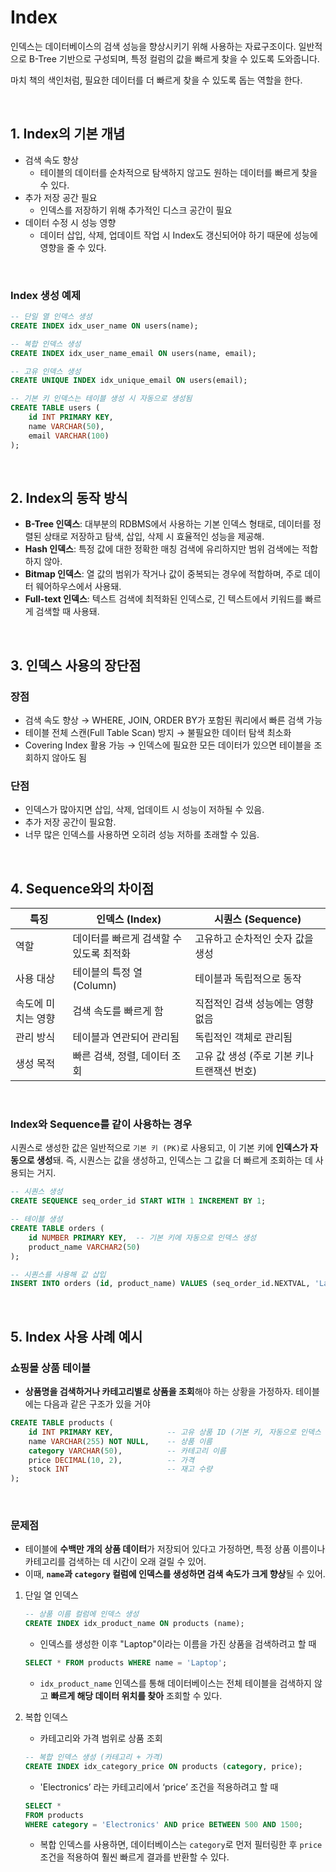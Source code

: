 # Index

인덱스는 데이터베이스의 검색 성능을 향상시키기 위해 사용하는 자료구조이다. 일반적으로 B-Tree 기반으로 구성되며, 특정 컬럼의 값을 빠르게 찾을 수 있도록 도와줍니다.

마치 책의 색인처럼, 필요한 데이터를 더 빠르게 찾을 수 있도록 돕는 역할을 한다.

<br>

## 1. Index의 기본 개념

- 검색 속도 향상
    - 테이블의 데이터를 순차적으로 탐색하지 않고도  원하는 데이터를 빠르게 찾을 수 있다.
- 추가 저장 공간 필요
    - 인덱스를  저장하기 위해 추가적인 디스크 공간이 필요
- 데이터 수정 시 성능 영향
    - 데이터 삽입, 삭제, 업데이트 작업 시 Index도 갱신되어야 하기  때문에 성능에 영향을 줄 수 있다.

<br>

### Index 생성 예제

```sql
-- 단일 열 인덱스 생성
CREATE INDEX idx_user_name ON users(name);

-- 복합 인덱스 생성
CREATE INDEX idx_user_name_email ON users(name, email);

-- 고유 인덱스 생성
CREATE UNIQUE INDEX idx_unique_email ON users(email);

-- 기본 키 인덱스는 테이블 생성 시 자동으로 생성됨
CREATE TABLE users (
    id INT PRIMARY KEY,
    name VARCHAR(50),
    email VARCHAR(100)
);

```

<br>

## 2. Index의 동작 방식

- **B-Tree 인덱스**: 대부분의 RDBMS에서 사용하는 기본 인덱스 형태로, 데이터를 정렬된 상태로 저장하고 탐색, 삽입, 삭제 시 효율적인 성능을 제공해.
- **Hash 인덱스**: 특정 값에 대한 정확한 매칭 검색에 유리하지만 범위 검색에는 적합하지 않아.
- **Bitmap 인덱스**: 열 값의 범위가 작거나 값이 중복되는 경우에 적합하며, 주로 데이터 웨어하우스에서 사용돼.
- **Full-text 인덱스**: 텍스트 검색에 최적화된 인덱스로, 긴 텍스트에서 키워드를 빠르게 검색할 때 사용돼.

<br>

## 3. **인덱스 사용의 장단점**

### **장점**

- 검색 속도 향상 → WHERE, JOIN, ORDER BY가 포함된 쿼리에서 빠른 검색 가능
- 테이블 전체 스캔(Full Table Scan) 방지 → 불필요한 데이터 탐색 최소화
- Covering Index 활용 가능 → 인덱스에 필요한 모든 데이터가 있으면 테이블을 조회하지 않아도 됨

### **단점**

- 인덱스가 많아지면 삽입, 삭제, 업데이트 시 성능이 저하될 수 있음.
- 추가 저장 공간이 필요함.
- 너무 많은 인덱스를 사용하면 오히려 성능 저하를 초래할 수 있음.

<br>

## 4. Sequence와의 차이점

| 특징 | 인덱스 (Index) | 시퀀스 (Sequence) |
| --- | --- | --- |
| 역할 | 데이터를 빠르게 검색할 수 있도록 최적화 | 고유하고 순차적인 숫자 값을 생성 |
| 사용 대상 | 테이블의 특정 열  (Column) | 테이블과 독립적으로 동작 |
| 속도에 미치는 영향 | 검색 속도를 빠르게 함 | 직접적인 검색 성능에는 영향 없음 |
| 관리 방식 | 테이블과 연관되어 관리됨 | 독립적인 객체로 관리됨 |
| 생성 목적 | 빠른 검색, 정렬, 데이터 조회 | 고유 값 생성 (주로 기본 키나 트랜잭션 번호) |


<br>

### Index와 Sequence를 같이 사용하는 경우

시퀀스로 생성한 값은 일반적으로 `기본 키 (PK)`로 사용되고, 이 기본 키에 **인덱스가 자동으로 생성**돼. 즉, 시퀀스는 값을 생성하고, 인덱스는 그 값을 더 빠르게 조회하는 데 사용되는 거지.

```sql
-- 시퀀스 생성
CREATE SEQUENCE seq_order_id START WITH 1 INCREMENT BY 1;

-- 테이블 생성
CREATE TABLE orders (
    id NUMBER PRIMARY KEY,  -- 기본 키에 자동으로 인덱스 생성
    product_name VARCHAR2(50)
);

-- 시퀀스를 사용해 값 삽입
INSERT INTO orders (id, product_name) VALUES (seq_order_id.NEXTVAL, 'Laptop');
```

<br>

## 5. Index 사용 사례 예시

### 쇼핑몰 상품 테이블

- **상품명을 검색하거나 카테고리별로 상품을 조회**해야 하는 상황을 가정하자. 테이블에는 다음과 같은 구조가 있을 거야

```sql
CREATE TABLE products (
    id INT PRIMARY KEY,            -- 고유 상품 ID (기본 키, 자동으로 인덱스 생성)
    name VARCHAR(255) NOT NULL,    -- 상품 이름
    category VARCHAR(50),          -- 카테고리 이름
    price DECIMAL(10, 2),          -- 가격
    stock INT                      -- 재고 수량
);
```

<br>

### **문제점**

- 테이블에 **수백만 개의 상품 데이터**가 저장되어 있다고 가정하면, 특정 상품 이름이나 카테고리를 검색하는 데 시간이 오래 걸릴 수 있어.
- 이때, **`name`과 `category` 컬럼에 인덱스를 생성하면 검색 속도가 크게 향상**될 수 있어.

1. 단일 열 인덱스
    
    ```sql
    -- 상품 이름 컬럼에 인덱스 생성
    CREATE INDEX idx_product_name ON products (name);
    ```
    
    - 인덱스를 생성한 이후 "Laptop"이라는 이름을 가진 상품을 검색하려고 할 때
    
    ```sql
    SELECT * FROM products WHERE name = 'Laptop';
    ```
    
    - `idx_product_name` 인덱스를 통해 데이터베이스는 전체 테이블을 검색하지 않고 **빠르게 해당 데이터 위치를 찾아** 조회할 수 있다.
2. 복합 인덱스
    - 카테고리와 가격 범위로 상품 조회
    
    ```sql
    -- 복합 인덱스 생성 (카테고리 + 가격)
    CREATE INDEX idx_category_price ON products (category, price);
    ```
    
    - 'Electronics’ 라는 카테고리에서 ‘price’ 조건을 적용하려고 할 때
    
    ```sql
    SELECT * 
    FROM products 
    WHERE category = 'Electronics' AND price BETWEEN 500 AND 1500;
    ```
    
    - 복합 인덱스를 사용하면, 데이터베이스는 `category`로 먼저 필터링한 후 `price` 조건을 적용하여 훨씬 빠르게 결과를 반환할 수 있다.
